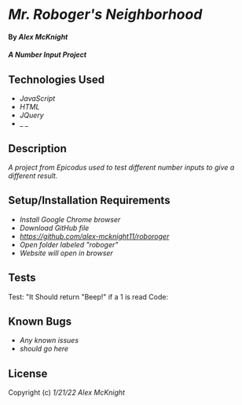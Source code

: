 # _Mr. Roboger's Neighborhood_

#### By _**Alex McKnight**_

#### _A Number Input Project_

## Technologies Used

- _JavaScript_
- _HTML_
- _JQuery_
- \_ \_

## Description

_A project from Epicodus used to test different number inputs to give a different result._

## Setup/Installation Requirements

- _Install Google Chrome browser_
- _Download GitHub file_
- _https://github.com/alex-mcknight11/roboroger_
- _Open folder labeled "roboger"_
- _Website will open in browser_

## Tests

Test: "It Should return "Beep!" if a 1 is read
Code:

## Known Bugs

- _Any known issues_
- _should go here_

## License

Copyright (c) _1/21/22_ _Alex McKnight_

